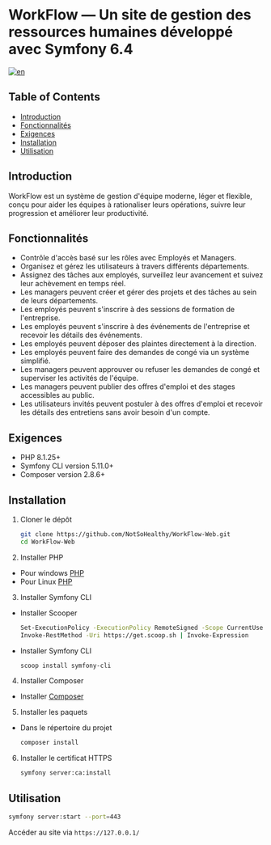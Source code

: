 # WorkFlow — Un site de gestion des ressources humaines développé avec Symfony 6.4

[![en](https://img.shields.io/badge/lang-en-red.svg)](https://github.com/NotSoHealthy/WorkFlow-Web/blob/master/README.md)

## Table of Contents

- [Introduction](#introduction)
- [Fonctionnalités](#fonctionnalités)
- [Exigences](#exigences)
- [Installation](#installation)
- [Utilisation](#utilisation)

## Introduction

WorkFlow est un système de gestion d'équipe moderne, léger et flexible, conçu pour aider les équipes à rationaliser leurs opérations, suivre leur progression et améliorer leur productivité.

## Fonctionnalités

- Contrôle d'accès basé sur les rôles avec Employés et Managers.
- Organisez et gérez les utilisateurs à travers différents départements.
- Assignez des tâches aux employés, surveillez leur avancement et suivez leur achèvement en temps réel.
- Les managers peuvent créer et gérer des projets et des tâches au sein de leurs départements.
- Les employés peuvent s'inscrire à des sessions de formation de l'entreprise.
- Les employés peuvent s'inscrire à des événements de l'entreprise et recevoir les détails des événements.
- Les employés peuvent déposer des plaintes directement à la direction.
- Les employés peuvent faire des demandes de congé via un système simplifié.
- Les managers peuvent approuver ou refuser les demandes de congé et superviser les activités de l'équipe.
- Les managers peuvent publier des offres d'emploi et des stages accessibles au public.
- Les utilisateurs invités peuvent postuler à des offres d'emploi et recevoir les détails des entretiens sans avoir besoin d'un compte.

## Exigences

- PHP 8.1.25+
- Symfony CLI version 5.11.0+
- Composer version 2.8.6+

## Installation

1. Cloner le dépôt
    
    ```sh
    git clone https://github.com/NotSoHealthy/WorkFlow-Web.git
    cd WorkFlow-Web
    ```
2. Installer PHP

  * Pour windows [PHP](https://windows.php.net/download/)
  * Pour Linux [PHP](https://www.php.net/manual/en/install.unix.php)

3. Installer Symfony CLI

  * Installer Scooper
    ```sh
    Set-ExecutionPolicy -ExecutionPolicy RemoteSigned -Scope CurrentUser
    Invoke-RestMethod -Uri https://get.scoop.sh | Invoke-Expression
    ```
  * Installer Symfony CLI
    ```sh
    scoop install symfony-cli
    ```

4. Installer Composer
  * Installer [Composer](https://getcomposer.org/Composer-Setup.exe)

5. Installer les paquets

  * Dans le répertoire du projet
    ```sh
    composer install
    ```

6. Installer le certificat HTTPS
    ```sh
    symfony server:ca:install
    ```

## Utilisation
  ```sh
  symfony server:start --port=443
  ```
  Accéder au site via `https://127.0.0.1/`
